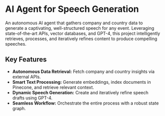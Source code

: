 # AI Agent for Speech Generation

An autonomous AI agent that gathers company and country data to generate a captivating, well-structured speech for any event. Leveraging state-of-the-art APIs, vector databases, and GPT-4, this project intelligently retrieves, processes, and iteratively refines content to produce compelling speeches.

## Key Features

- **Autonomous Data Retrieval:** Fetch company and country insights via external APIs.
- **Smart Text Processing:** Generate embeddings, index documents in Pinecone, and retrieve relevant context.
- **Dynamic Speech Generation:** Create and iteratively refine speech drafts using GPT-4.
- **Seamless Workflow:** Orchestrate the entire process with a robust state graph.
